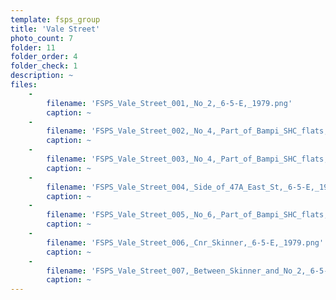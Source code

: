 ```yaml
---
template: fsps_group
title: 'Vale Street'
photo_count: 7
folder: 11
folder_order: 4
folder_check: 1
description: ~
files:
    -
        filename: 'FSPS_Vale_Street_001,_No_2,_6-5-E,_1979.png'
        caption: ~
    -
        filename: 'FSPS_Vale_Street_002,_No_4,_Part_of_Bampi_SHC_flats,_6-5-E,_1979.png'
        caption: ~
    -
        filename: 'FSPS_Vale_Street_003,_No_4,_Part_of_Bampi_SHC_flats,_6-5-E,_1979.png'
        caption: ~
    -
        filename: 'FSPS_Vale_Street_004,_Side_of_47A_East_St,_6-5-E,_1979.png'
        caption: ~
    -
        filename: 'FSPS_Vale_Street_005,_No_6,_Part_of_Bampi_SHC_flats,_6-5-E,_1979.png'
        caption: ~
    -
        filename: 'FSPS_Vale_Street_006,_Cnr_Skinner,_6-5-E,_1979.png'
        caption: ~
    -
        filename: 'FSPS_Vale_Street_007,_Between_Skinner_and_No_2,_6-5-E,_1979.png'
        caption: ~
---
```

